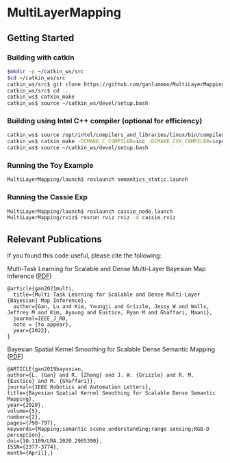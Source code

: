 # MultiLayerMapping

## Getting Started

### Building with catkin

```bash
$mkdir -p ~/catkin_ws/src
$cd ~/catkin_ws/src
catkin_ws/src$ git clone https://github.com/ganlumomo/MultiLayerMapping.git
catkin_ws/src$ cd ..
catkin_ws$ catkin_make
catkin_ws$ source ~/catkin_ws/devel/setup.bash
```

### Building using Intel C++ compiler (optional for efficiency)
```bash
catkin_ws$ source /opt/intel/compilers_and_libraries/linux/bin/compilervars.sh intel64
catkin_ws$ catkin_make -DCMAKE_C_COMPILER=icc -DCMAKE_CXX_COMPILER=icpc
catkin_ws$ source ~/catkin_ws/devel/setup.bash
```

### Running the Toy Example

```bash
MultiLayerMapping/launch$ roslaunch semantics_static.launch 
```

### Running the Cassie Exp

```bash
MultiLayerMapping/launch$ roslaunch cassie_node.launch
MultiLayerMapping/rviz$ rosrun rviz rviz -d cassie.rviz
```

## Relevant Publications

If you found this code useful, please cite the following:

Multi-Task Learning for Scalable and Dense Multi-Layer Bayesian Map Inference ([PDF](https://arxiv.org/pdf/2106.14986.pdf))
```
@article{gan2021multi,
  title={Multi-Task Learning for Scalable and Dense Multi-Layer {Bayesian} Map Inference},
  author={Gan, Lu and Kim, Youngji and Grizzle, Jessy W and Walls, Jeffrey M and Kim, Ayoung and Eustice, Ryan M and Ghaffari, Maani},
  journal=IEEE_J_RO,
  note = {to appear},
  year={2022},
}
```

Bayesian Spatial Kernel Smoothing for Scalable Dense Semantic Mapping ([PDF](https://ieeexplore.ieee.org/stamp/stamp.jsp?tp=&arnumber=8954837))
```
@ARTICLE{gan2019bayesian,
author={L. {Gan} and R. {Zhang} and J. W. {Grizzle} and R. M. {Eustice} and M. {Ghaffari}},
journal={IEEE Robotics and Automation Letters},
title={Bayesian Spatial Kernel Smoothing for Scalable Dense Semantic Mapping},
year={2020},
volume={5},
number={2},
pages={790-797},
keywords={Mapping;semantic scene understanding;range sensing;RGB-D perception},
doi={10.1109/LRA.2020.2965390},
ISSN={2377-3774},
month={April},}
```
